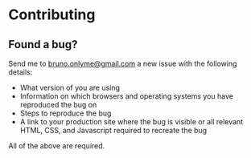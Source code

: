 # Contributing

## Found a bug?

Send me to bruno.onlyme@gmail.com a new issue with the following details:

- What version of you are using
- Information on which browsers and operating systems you have reproduced the bug on
- Steps to reproduce the bug
- A link to your production site where the bug is visible or all relevant HTML, CSS, and Javascript required to recreate the bug

All of the above are required.